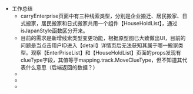 - 工作总结
	- carryEnterprise页面中有三种线索类型，分别是企业搬迁、居民搬家、日式搬家，居民搬家和日式搬家共用一个组件【HouseHoldList】，通过isJapanStyle函数区分开来。
	- 目前的需求是新增线索类型变更功能，根据原型图已大致做出UI，目前的问题是当点击用户ID进入【detail】详情页后无法获知其属于哪一搬家类型。观察【EnterPriseList】和【HouseHoldList】页面的props发现有clueType字段，其值等于mapping.track.MoveClueType，但不知道其代表什么意思（后端返回的数据？）
	-
	-
	-